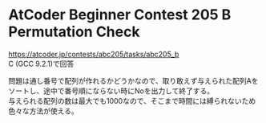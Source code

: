 # AtCoder Beginner Contest 205 B Permutation Check  
https://atcoder.jp/contests/abc205/tasks/abc205_b  
C (GCC 9.2.1)で回答  

問題は通し番号で配列が作れるかどうかなので、取り敢えず与えられた配列Aをソートし、途中で番号順にならない時にNoを出力して終了する。  
与えられる配列の数は最大でも1000なので、そこまで時間には縛られないため色々な方法が使える。
